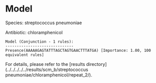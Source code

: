 
# Model

Species: streptococcus pneumoniae

Antibiotic: chloramphenicol

```
Model (Conjunction - 1 rules):
------------------------------
Presence(AAAAAGAGTATTTAGCTAGTGAACTTTATGA) [Importance: 1.00, 100 equivalent rules]

```

For details, please refer to the [results directory](../../../../../results/scm_b/streptococcus pneumoniae/chloramphenicol/repeat_2/).

